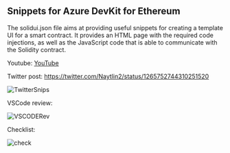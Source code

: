 ## Snippets for Azure DevKit for Ethereum

The solidui.json file aims at providing useful snippets for creating a template UI for a smart contract. It provides an HTML page
with the required code injections, as well as the JavaScript code that is able to communicate with the Solidity contract.

Youtube:
[YouTube](https://www.youtube.com/watch?v=9D6TpDRlj9o&t=1s)

Twitter post: https://twitter.com/Naytlin2/status/1265752744310251520

![TwitterSnips](https://github.com/Motanovici/republic-of-trust/blob/master/img/twitterSnippets.jpg)

VSCode review:

![VSCODERev](https://github.com/Motanovici/republic-of-trust/blob/master/img/vscodeReview.jpg)

Checklist:

![check](https://github.com/Motanovici/republic-of-trust/blob/master/img/checklist.jpg)
